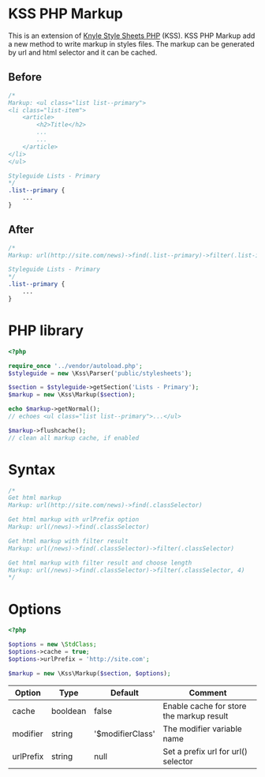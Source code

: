 # KSS PHP Markup

This is an extension of [Knyle Style Sheets PHP](https://github.com/kss-php/kss-php) (KSS). KSS PHP Markup add a new method to write markup in styles files. The markup can be generated by url and html selector and it can be cached.

## Before

```css
/*
Markup: <ul class="list list--primary">
<li class="list-item">
    <article>
        <h2>Title</h2>
        ...
        ...
    </article>
</li>
</ul>

Styleguide Lists - Primary
*/
.list--primary {
    ...
}
```
    
## After 

```css
/*
Markup: url(http://site.com/news)->find(.list--primary)->filter(.list-item)

Styleguide Lists - Primary
*/
.list--primary {
    ...
}
```
    
# PHP library

```php
<?php

require_once '../vendor/autoload.php';
$styleguide = new \Kss\Parser('public/stylesheets');

$section = $styleguide->getSection('Lists - Primary');
$markup = new \Kss\Markup($section);

echo $markup->getNormal();
// echoes <ul class="list list--primary">...</ul>

$markup->flushcache();
// clean all markup cache, if enabled
```
    
# Syntax

```css
/*
Get html markup
Markup: url(http://site.com/news)->find(.classSelector)

Get html markup with urlPrefix option
Markup: url(/news)->find(.classSelector)

Get html markup with filter result
Markup: url(/news)->find(.classSelector)->filter(.classSelector)

Get html markup with filter result and choose length
Markup: url(/news)->find(.classSelector)->filter(.classSelector, 4)
*/
```
    
# Options

```php
<?php

$options = new \StdClass;
$options->cache = true;
$options->urlPrefix = 'http://site.com';

$markup = new \Kss\Markup($section, $options);
```

| Option    | Type     | Default          | Comment                                  |
|-----------|----------|------------------|------------------------------------------|
| cache     | booldean | false            | Enable cache for store the markup result |
| modifier  | string   | '$modifierClass' | The modifier variable name               |
| urlPrefix | string   | null             | Set a prefix url for url() selector      |